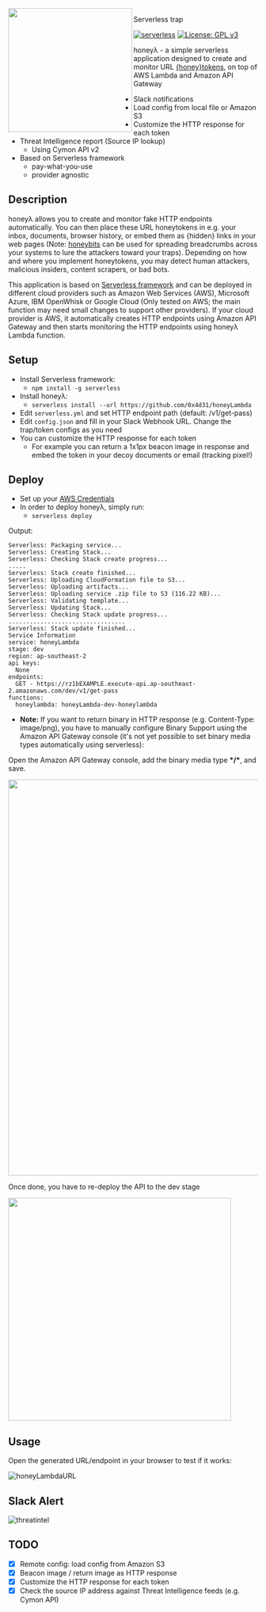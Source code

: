 <img align="left" src="https://github.com/0x4D31/honeyLambda/blob/master/docs/honeyLambda-sm.png" width="250px">

Serverless trap

[![serverless](http://public.serverless.com/badges/v3.svg)](http://www.serverless.com)
[![License: GPL v3](https://img.shields.io/badge/License-GPL%20v3-blue.svg)](https://www.gnu.org/licenses/gpl-3.0)

honeyλ - a simple serverless application designed to create and monitor URL [{honey}tokens](https://www.symantec.com/connect/articles/honeytokens-other-honeypot), on top of AWS Lambda and Amazon API Gateway
* Slack notifications
* Load config from local file or Amazon S3
* Customize the HTTP response for each token
* Threat Intelligence report (Source IP lookup)
  * Using Cymon API v2
* Based on Serverless framework
  * pay-what-you-use
  * provider agnostic

## Description
honeyλ allows you to create and monitor fake HTTP endpoints automatically. You can then place these URL honeytokens in e.g. your inbox, documents, browser history, or embed them as {hidden} links in your web pages (Note: [honeybits](https://github.com/0x4D31/honeybits) can be used for spreading breadcrumbs across your systems to lure the attackers toward your traps). Depending on how and where you implement honeytokens, you may detect human attackers, malicious insiders, content scrapers, or bad bots.

This application is based on [Serverless framework](https://serverless.com) and can be deployed in different cloud providers such as Amazon Web Services (AWS), Microsoft Azure, IBM OpenWhisk or Google Cloud (Only tested on AWS; the main function may need small changes to support other providers). If your cloud provider is AWS, it automatically creates HTTP endpoints using Amazon API Gateway and then starts monitoring the HTTP endpoints using honeyλ Lambda function.

## Setup
* Install Serverless framework:
  * ```npm install -g serverless```
* Install honeyλ:
  * ```serverless install --url https://github.com/0x4d31/honeyLambda```
* Edit `serverless.yml` and set HTTP endpoint path (default: /v1/get-pass)
* Edit `config.json` and fill in your Slack Webhook URL. Change the trap/token configs as you need
* You can customize the HTTP response for each token
  * For example you can return a 1x1px beacon image in response and embed the token in your decoy documents or email (tracking pixel!)

## Deploy
* Set up your [AWS Credentials](https://serverless.com/framework/docs/providers/aws/guide/credentials/)
* In order to deploy honeyλ, simply run:
  * ```serverless deploy```

Output:

```
Serverless: Packaging service...
Serverless: Creating Stack...
Serverless: Checking Stack create progress...
.....
Serverless: Stack create finished...
Serverless: Uploading CloudFormation file to S3...
Serverless: Uploading artifacts...
Serverless: Uploading service .zip file to S3 (116.22 KB)...
Serverless: Validating template...
Serverless: Updating Stack...
Serverless: Checking Stack update progress...
.................................
Serverless: Stack update finished...
Service Information
service: honeyLambda
stage: dev
region: ap-southeast-2
api keys:
  None
endpoints:
  GET - https://rz1bEXAMPLE.execute-api.ap-southeast-2.amazonaws.com/dev/v1/get-pass
functions:
  honeylambda: honeyLambda-dev-honeylambda
```

* __Note:__ If you want to return binary in HTTP response (e.g. Content-Type: image/png), you have to manually configure Binary Support using the Amazon API Gateway console (it's not yet possible to set binary media types automatically using serverless):

Open the Amazon API Gateway console, add the binary media type __\*/\*__, and save.

<img src="https://github.com/0x4D31/honeyLambda/blob/master/docs/aws-apigw-binarysupport.png" width="800">

Once done, you have to re-deploy the API to the dev stage

<img src="https://github.com/0x4D31/honeyLambda/blob/master/docs/aws-api-redeploy.png" width="450">

## Usage
Open the generated URL/endpoint in your browser to test if it works:

![honeyLambdaURL](https://github.com/0x4D31/honeyLambda/blob/master/docs/http-response.png)

## Slack Alert
![threatintel](https://github.com/0x4D31/honeyLambda/blob/master/docs/slack-alert_threatintel.png)

## TODO
- [x] Remote config: load config from Amazon S3
- [x] Beacon image / return image as HTTP response 
- [x] Customize the HTTP response for each token
- [x] Check the source IP address against Threat Intelligence feeds (e.g. Cymon API)
